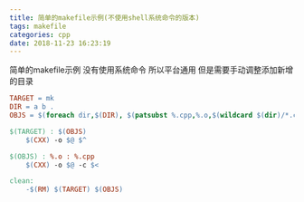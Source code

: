 ```yaml
---
title: 简单的makefile示例(不使用shell系统命令的版本)
tags: makefile
categories: cpp
date: 2018-11-23 16:23:19
---
```


简单的makefile示例
没有使用系统命令
所以平台通用
但是需要手动调整添加新增的目录

<!-- more -->
```makefile
TARGET = mk
DIR = a b .
OBJS = $(foreach dir,$(DIR), $(patsubst %.cpp,%.o,$(wildcard $(dir)/*.cpp)))

$(TARGET) : $(OBJS)
	$(CXX) -o $@ $^

$(OBJS) : %.o : %.cpp
	$(CXX) -o $@ -c $<

clean:
	-$(RM) $(TARGET) $(OBJS)
```
